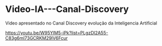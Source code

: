 # Video-IA---Canal-Discovery
Video apresentado no Canal Discovery evolução da Inteligencia Artificial 

https://youtu.be/W95YlM5-iPk?list=PLgzDl2A55-C83g6mI73GCRKM29lV6Fcur
